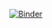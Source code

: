[![Binder](https://mybinder.org/badge_logo.svg)](https://mybinder.org/v2/gh/osheascott/strava/blob/main/Performance%20Calculator.ipynb/HEAD)
